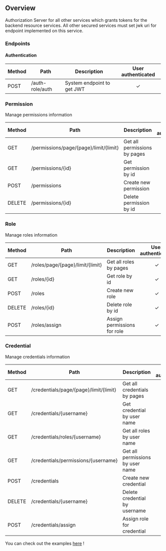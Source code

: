 ## Overview

Authorization Server for all other services which grants tokens for the backend resource services. All other secured services must set jwk uri for endpoint implemented on this service.

### Endpoints
#### Authentication
Method	| Path	| Description	| User authenticated	
------------- | ------------------------- | ------------- |:-------------:|
POST	| /auth-role/auth	| System endpoint to get JWT |  ✓ |

### Permission
Manage permissions information

Method	| Path	| Description	| User authenticated	| Permission
------------- | ------------------------- | ------------- |:-------------:| :-------------:|
GET	| /permissions/page/{page}/limit/{limit}	| Get all permissions by pages	|  ✓ | PERM_READ_PERMISSION |
GET	| /permissions/{id}		| Get permission by id	|  ✓ | PERM_READ_PERMISSION |
POST| /permissions	| Create new permission | ✓  | PERM_WRITE_PERMISSION |
DELETE	| /permissions/{id}	| Delete permission by id | ✓  | PERM_DELETE_PERMISSION |

### Role
Manage roles information

Method	| Path	| Description	| User authenticated	| Permission
------------- | ------------------------- | ------------- |:-------------:| :-------------:|
GET	| /roles/page/{page}/limit/{limit}	| Get all roles by pages	|  ✓ | PERM_READ_ROLE |
GET	| /roles/{id}		| Get role by id	|  ✓ | PERM_READ_ROLE |
POST| /roles	| Create new role | ✓  | PERM_WRITE_ROLE |
DELETE	| /roles/{id}	| Delete role by id | ✓  | PERM_DELETE_ROLE |
POST| /roles/assign	| Assign permissions for role | ✓  | PERM_WRITE_ROLE |

### Credential
Manage credentials information

Method	| Path	| Description	| User authenticated	| Permission
------------- | ------------------------- | ------------- |:-------------:| :-------------:|
GET	| /credentials/page/{page}/limit/{limit}	| Get all credentials by pages	|  ✓ | PERM_READ_CREDENTIAL |
GET	| /credentials/{username}		| Get credential by user name	|  ✓ | PERM_READ_CREDENTIAL |
GET	| /credentials/roles/{username}		| Get all roles by user name	|  ✓ | PERM_READ_CREDENTIAL |
GET	| /credentials/permissions/{username}		| Get all permissions by user name	|  ✓ | PERM_READ_CREDENTIAL |
POST| /credentials	| Create new credential | ✓  | PERM_WRITE_CREDENTIAL |
DELETE	| /credentials/{username}	| Delete credential by username | ✓  | PERM_DELETE_CREDENTIAL |
POST| /credentials/assign	| Assign role for credential | ✓  | PERM_WRITE_CREDENTIAL |

You can check out the examples [here](https://github.com/congcoi123/product-order-services/blob/develop/systems/auth-role/ENDPOINTS.md) !
